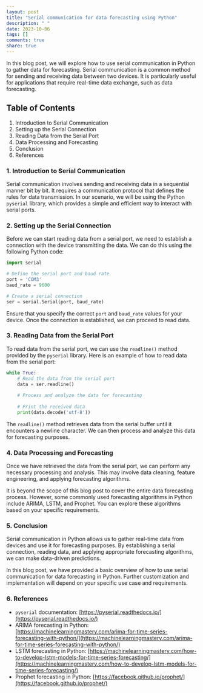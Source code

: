 ```yaml
---
layout: post
title: "Serial communication for data forecasting using Python"
description: " "
date: 2023-10-06
tags: []
comments: true
share: true
---
```


In this blog post, we will explore how to use serial communication in Python to gather data for forecasting. Serial communication is a common method for sending and receiving data between two devices. It is particularly useful for applications that require real-time data exchange, such as data forecasting.

## Table of Contents
1. Introduction to Serial Communication
2. Setting up the Serial Connection
3. Reading Data from the Serial Port
4. Data Processing and Forecasting
5. Conclusion
6. References

### 1. Introduction to Serial Communication

Serial communication involves sending and receiving data in a sequential manner bit by bit. It requires a communication protocol that defines the rules for data transmission. In our scenario, we will be using the Python `pyserial` library, which provides a simple and efficient way to interact with serial ports.

### 2. Setting up the Serial Connection

Before we can start reading data from a serial port, we need to establish a connection with the device transmitting the data. We can do this using the following Python code:

```python
import serial

# Define the serial port and baud rate
port = 'COM3'
baud_rate = 9600

# Create a serial connection
ser = serial.Serial(port, baud_rate)
```

Ensure that you specify the correct `port` and `baud_rate` values for your device. Once the connection is established, we can proceed to read data.

### 3. Reading Data from the Serial Port

To read data from the serial port, we can use the `readline()` method provided by the `pyserial` library. Here is an example of how to read data from the serial port:

```python
while True:
    # Read the data from the serial port
    data = ser.readline()
    
    # Process and analyze the data for forecasting
    
    # Print the received data
    print(data.decode('utf-8'))
```

The `readline()` method retrieves data from the serial buffer until it encounters a newline character. We can then process and analyze this data for forecasting purposes.

### 4. Data Processing and Forecasting

Once we have retrieved the data from the serial port, we can perform any necessary processing and analysis. This may involve data cleaning, feature engineering, and applying forecasting algorithms.

It is beyond the scope of this blog post to cover the entire data forecasting process. However, some commonly used forecasting algorithms in Python include ARIMA, LSTM, and Prophet. You can explore these algorithms based on your specific requirements.

### 5. Conclusion

Serial communication in Python allows us to gather real-time data from devices and use it for forecasting purposes. By establishing a serial connection, reading data, and applying appropriate forecasting algorithms, we can make data-driven predictions.

In this blog post, we have provided a basic overview of how to use serial communication for data forecasting in Python. Further customization and implementation will depend on your specific use case and requirements.

### 6. References

- `pyserial` documentation: [https://pyserial.readthedocs.io/](https://pyserial.readthedocs.io/)
- ARIMA forecasting in Python: [https://machinelearningmastery.com/arima-for-time-series-forecasting-with-python/](https://machinelearningmastery.com/arima-for-time-series-forecasting-with-python/)
- LSTM forecasting in Python: [https://machinelearningmastery.com/how-to-develop-lstm-models-for-time-series-forecasting/](https://machinelearningmastery.com/how-to-develop-lstm-models-for-time-series-forecasting/)
- Prophet forecasting in Python: [https://facebook.github.io/prophet/](https://facebook.github.io/prophet/)